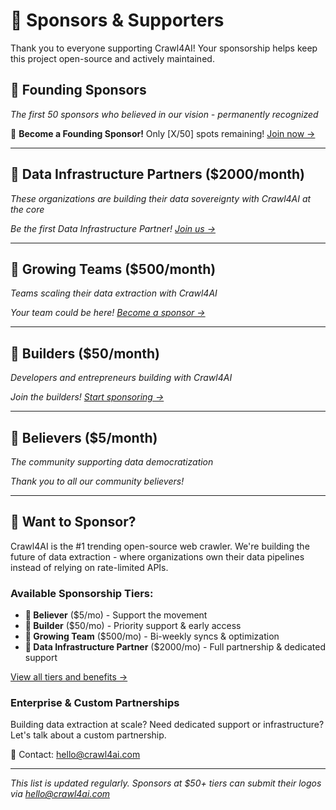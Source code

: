 # 💖 Sponsors & Supporters

Thank you to everyone supporting Crawl4AI! Your sponsorship helps keep this project open-source and actively maintained.

## 👑 Founding Sponsors
*The first 50 sponsors who believed in our vision - permanently recognized*

<!-- Founding sponsors will be listed here with special recognition -->
🎉 **Become a Founding Sponsor!** Only [X/50] spots remaining! [Join now →](https://github.com/sponsors/unclecode)

---

## 🏢 Data Infrastructure Partners ($2000/month)
*These organizations are building their data sovereignty with Crawl4AI at the core*

<!-- Data Infrastructure Partners will be listed here -->
*Be the first Data Infrastructure Partner! [Join us →](https://github.com/sponsors/unclecode)*

---

## 💼 Growing Teams ($500/month)
*Teams scaling their data extraction with Crawl4AI*

<!-- Growing Teams will be listed here -->
*Your team could be here! [Become a sponsor →](https://github.com/sponsors/unclecode)*

---

## 🚀 Builders ($50/month)
*Developers and entrepreneurs building with Crawl4AI*

<!-- Builders will be listed here -->
*Join the builders! [Start sponsoring →](https://github.com/sponsors/unclecode)*

---

## 🌱 Believers ($5/month)
*The community supporting data democratization*

<!-- Believers will be listed here -->
*Thank you to all our community believers!*

---

## 🤝 Want to Sponsor?

Crawl4AI is the #1 trending open-source web crawler. We're building the future of data extraction - where organizations own their data pipelines instead of relying on rate-limited APIs.

### Available Sponsorship Tiers:
- **🌱 Believer** ($5/mo) - Support the movement
- **🚀 Builder** ($50/mo) - Priority support & early access
- **💼 Growing Team** ($500/mo) - Bi-weekly syncs & optimization
- **🏢 Data Infrastructure Partner** ($2000/mo) - Full partnership & dedicated support

[View all tiers and benefits →](https://github.com/sponsors/unclecode)

### Enterprise & Custom Partnerships

Building data extraction at scale? Need dedicated support or infrastructure? Let's talk about a custom partnership.

📧 Contact: [hello@crawl4ai.com](mailto:hello@crawl4ai.com)

---

*This list is updated regularly. Sponsors at $50+ tiers can submit their logos via [hello@crawl4ai.com](mailto:hello@crawl4ai.com)*